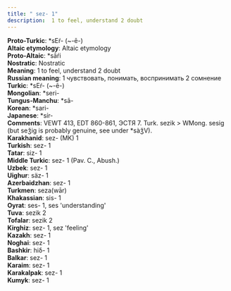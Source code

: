 ```yaml
---
title: " sez- 1"
description:  1 to feel, understand 2 doubt
---
```


<strong>Proto-Turkic</strong>:  *sEŕ- (~-ē-)<br>
<strong>Altaic etymology</strong>:  Altaic etymology<br>
<strong> Proto-Altaic</strong>:  *sā́ŕi<br>
<strong>Nostratic</strong>:  Nostratic<br>
<strong>Meaning</strong>:  1 to feel, understand 2 doubt<br>
<strong>Russian meaning</strong>:  1 чувствовать, понимать, воспринимать 2 сомнение<br>
<strong>Turkic</strong>:  *sEŕ- (~-ē-)<br>
<strong>Mongolian</strong>:  *seri-<br>
<strong>Tungus-Manchu</strong>:  *sā-<br>
<strong>Korean</strong>:  *sari-<br>
<strong>Japanese</strong>:  *sír-<br>
<strong>Comments</strong>:  VEWT 413, EDT 860-861, ЭСТЯ 7. Turk. sezik > WMong. sesig (but seǯig is probably genuine, see under *sàǯV).<br>
<strong>Karakhanid</strong>:  sez- (MK) 1<br>
<strong>Turkish</strong>:  sez- 1<br>
<strong>Tatar</strong>:  siz- 1<br>
<strong>Middle Turkic</strong>:  sez- 1 (Pav. C., Abush.)<br>
<strong>Uzbek</strong>:  sez- 1<br>
<strong>Uighur</strong>:  säz- 1<br>
<strong>Azerbaidzhan</strong>:  sez- 1<br>
<strong>Turkmen</strong>:  seza(wār)<br>
<strong>Khakassian</strong>:  sis- 1<br>
<strong>Oyrat</strong>:  ses- 1, ses 'understanding'<br>
<strong>Tuva</strong>:  sezik 2<br>
<strong>Tofalar</strong>:  sezik 2<br>
<strong>Kirghiz</strong>:  sez- 1, sez 'feeling'<br>
<strong>Kazakh</strong>:  sez- 1<br>
<strong>Noghai</strong>:  sez- 1<br>
<strong>Bashkir</strong>:  hiδ- 1<br>
<strong>Balkar</strong>:  sez- 1<br>
<strong>Karaim</strong>:  sez- 1<br>
<strong>Karakalpak</strong>:  sez- 1<br>
<strong>Kumyk</strong>:  sez- 1<br>


